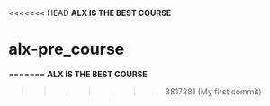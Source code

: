 <<<<<<< HEAD
**ALX IS THE BEST COURSE**
# alx-pre_course
=======
**ALX IS THE BEST COURSE**
>>>>>>> 3817281 (My first commit)
